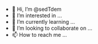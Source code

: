 - 👋 Hi, I’m @sedTdem
- 👀 I’m interested in ...
- 🌱 I’m currently learning ...
- 💞️ I’m looking to collaborate on ...
- 📫 How to reach me ...

<!---
sedTdem/sedTdem is a ✨ special ✨ repository because its `README.md` (this file) appears on your GitHub profile.
You can click the Preview link to take a look at your changes.
--->
